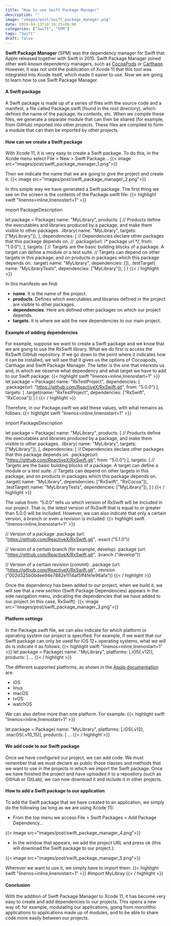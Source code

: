 ```yaml
---
title: "How to use Swift Package Manager"
description: ""
image: "images/post/swift_package_manager.png"
date: 2020-04-13T18:19:25+06:00
categories: ["Swift", "SPM"]
tags: "Swift"
draft: false
---
```

**Swift Package Manager** (SPM) was the dependency manager for Swift that Apple released together with Swift in 2015. Swift Package Manager joined other well-known dependency managers, such as [CocoaPods](https://cocoapods.org/) or [Carthage](https://github.com/Carthage/Carthage). However, it was not until the publication of Xcode 11 that this tool was integrated into Xcode itself, which made it easier to use. Now we are going to learn how to use Swift Package Manager.
#### A Swift package

A Swift package is made up of a series of files with the source code and a manifest, a file called Package.swift (found in the root directory), which defines the name of the package, its contents, etc. When we compile these files, we generate a separate module that can then be shared (for example, from GitHub) imported into other projects. These files are compiled to form a module that can then be imported by other projects.
#### How can we create a Swift package

With Xcode 11, it is very easy to create a Swift package. To do this, in the Xcode menu select File > New > Swift Package…
{{< image src="images/post/swift_package_manager_1.png">}}


Then we indicate the name that we are going to give the project and create it:
{{< image src="images/post/swift_package_manager_2.png">}}


In this simple way we have generated a Swift package. The first thing we see on the screen is the contents of the Package.swift file:
{{< highlight swift  "linenos=inline,linenostart=1" >}}

import PackageDescription

let package = Package(
    name: "MyLibrary",
    products: [
        // Products define the executables and libraries produced by a package, and make them visible to other packages.
        .library(
            name: "MyLibrary",
            targets: ["MyLibrary"]),
    ],
    dependencies: [
        // Dependencies declare other packages that this package depends on.
        // .package(url: /* package url */, from: "1.0.0"),
    ],
    targets: [
        // Targets are the basic building blocks of a package. A target can define a module or a test suite.
        // Targets can depend on other targets in this package, and on products in packages which this package depends on.
        .target(
            name: "MyLibrary",
            dependencies: []),
        .testTarget(
            name: "MyLibraryTests",
            dependencies: ["MyLibrary"]),
    ]
)
{{< / highlight >}}


In this manifesto we find:

* **name**. It is the name of the project.
* **products**. Defines which executables and libraries defined in the project are visible to other packages.
* **dependencies**. Here are defined other packages on which our project depends.
* **targets**. It is where we add the new dependencies to our main project.

#### Example of adding dependencies

For example, suppose we want to create a Swift package and we know that we are going to use the RxSwift library. What we do first is access the RxSwift GitHub repository. If we go down to the point where it indicates how it can be installed, we will see that it gives us the options of Cocoapods, Carthage and Swift Package Manager. The latter is the one that interests us and, in which we observe what dependency and what target we have to add to our Swift package:
{{< highlight swift  "linenos=inline,linenostart=1" >}}
let package = Package(
  name: "RxTestProject",
  dependencies: [
    .package(url: "https://github.com/ReactiveX/RxSwift.git", from: "5.0.0")
  ],
  targets: [
    .target(name: "RxTestProject", dependencies: ["RxSwift", "RxCocoa"])
  ]
)
{{< / highlight >}}


Therefore, in our Package.swift we add these values, with what remains as follows:
{{< highlight swift  "linenos=inline,linenostart=1" >}}

import PackageDescription

let package = Package(
    name: "MyLibrary",
    products: [
        // Products define the executables and libraries produced by a package, and make them visible to other packages.
        .library(
            name: "MyLibrary",
            targets: ["MyLibrary"]),
    ],
    dependencies: [
        // Dependencies declare other packages that this package depends on.
        .package(url: "https://github.com/ReactiveX/RxSwift.git", from: "5.0.0")
    ],
    targets: [
        // Targets are the basic building blocks of a package. A target can define a module or a test suite.
        // Targets can depend on other targets in this package, and on products in packages which this package depends on.
        .target(
            name: "MyLibrary",
            dependencies: ["RxSwift", "RxCocoa"]),
        .testTarget(
            name: "MyLibraryTests",
            dependencies: ["MyLibrary"]),
    ]
)
{{< / highlight >}}


The value from: “5.0.0” tells us which version of RxSwift will be included in our project. That is, the latest version of RxSwift that is equal to or greater than 5.0.0 will be included. However, we can also indicate that only a certain version, a branch or even a revision is included:
{{< highlight swift  "linenos=inline,linenostart=1" >}}

// Version of a package
.package (url: "https://github.com/ReactiveX/RxSwift.git", .exact ("5.1.0"))

// Version of a certain branch (for example, develop)
.package (url: "https://github.com/ReactiveX/RxSwift.git", .branch ("develop"))

// Version of a certain revision (commit):
.package (url: "https://github.com/ReactiveX/RxSwift.git", .revision ("002d325b0bdee94e7882e1114af5ff4fe1e96afa"))
{{< / highlight >}}

Once the dependency has been added to our project, when we build it, we will see that a new section (Swift Package Dependencies) appears in the side navigation menu, indicating the dependencies that we have added to our project (in this case, RxSwift).
{{< image src="images/post/swift_package_manager_3.png">}}
#### Platform settings

In the Package.swift file, we can also indicate for which platform or operating system our project is specified. For example, if we want that our Swift package can only be used for iOS 12+ operating systems, what we will do is indicate it as follows:
{{< highlight swift  "linenos=inline,linenostart=1" >}}
let package = Package(
    name: "MyLibrary",
    platforms: [.iOS(.v12)],
    products: [
      ...
{{< / highlight >}}


The different supported platforms, as shown in the [Apple documentation](https://developer.apple.com/documentation/swift_packages/platform) are:

* iOS
* linux
* macOS
* tvOS
* watchOS

We can also define more than one platform. For example:
{{< highlight swift  "linenos=inline,linenostart=1" >}}

let package = Package(
    name: "MyLibrary",
    platforms: [.iOS(.v12), .macOS(.v10_15)],
    products: [
      ...
{{< / highlight >}}

#### We add code to our Swift package

Once we have configured our project, we can add code. We must remember that we must declare as public those classes and methods that we want to use in the projects in which we import the Swift package. Once we have finished the project and have uploaded it to a repository (such as GitHub or GitLab), we can now download it and include it in other projects.
#### How to add a Swift package to our application

To add the Swift package that we have created to an application, we simply do the following (as long as we are using Xcode 11):

* From the top menu we access File > Swift Packages > Add Package Dependency…

{{< image src="images/post/swift_package_manager_4.png">}}

* In the window that appears, we add the project URL and press ok (this will download the Swift package to our project.):

{{< image src="images/post/swift_package_manager_5.png">}}

Wherever we want to use it, we simply have to import them:
{{< highlight swift  "linenos=inline,linenostart=1" >}}
#import MyLibray
{{< / highlight >}}

#### Conclusion

With the addition of Swift Package Manager to Xcode 11, it has become very easy to create and add dependencies to our projects. This opens a new way of, for example, modulating our applications, going from monolithic applications to applications made up of modules, and to be able to share code more easily between our projects.